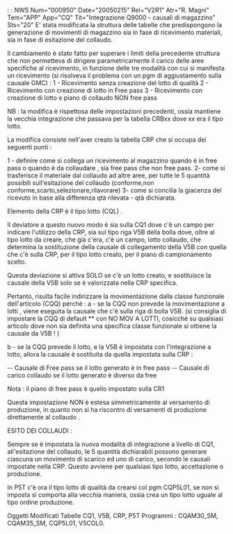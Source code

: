  :  : NWS Num="000950" Date="20050215" Rel="V2R1" Atr="R. Magni" Tem="APP" App="CQ" Tit="Integrazione Q9000 - causali di magazzino" Sts="20"
E' stata modificata la struttura delle tabelle che predispongono la generazione di movimenti di magazzino sia in fase di ricevimento materiali, sia in fase di esitazione del collaudo.

Il cambiamento è stato fatto per superare i limiti della precedente struttura che non permetteva di dirigere parametricamente il carico delle aree specifiche al ricevimento, in funzione delle tre
modalità con cui si manifesta un ricevimento (si risolveva il problema con un pgm di aggiustamento
sulla causale GMC) : 
1 - Ricevimento senza creazione del lotto di qualità
2 - Ricevimento con creazione di lotto in Free pass
3 - Ricevimento con creazione di lotto e piano di collaudo NON free pass

NB :  la modifica è rispettosa delle impostazioni precedenti, ossia mantiene la vecchia integrazione
che passava per la tabella CRBxx dove xx era il tipo lotto.

La modifica consiste nell'aver creato la tabella  CRP che si occupa dei seguenti punti : 

1 - definire come si collega un ricevimento al magazzino quando è in free pass o quando è da
collaudare , sia free pass che non free pass.
2- come si trasferisce il materiale dal collaudo ad altre aree, per tutte le 5 quantità possibili
sull'esitazione del collaudo (conforme,non conforme,scarto,selezionare,rilavorare) 3- come si concilia la giacenza del ricevuto in base alla differenza qtà rilevata - qtà dichiarata.

Elemento della CRP è il tipo lotto (CQL) .

Il deviatore a questo nuovo modo è sia sulla CQ1 dove c'è un campo per indicare l'utilizzo della CRP, sia sul tipo riga V5B della bolla dove, oltre al tipo lotto da creare, che già c'era, c'è un campo, lotto collaudo, che determina la sostituzione della causale di collegamento della V5B con quella che c'è sulla CRP, per il tipo lotto creato, per il piano di campionamento scelto.

Questa deviazione si attiva SOLO se c'è un lotto creato, e sostituisce la causale della V5B solo se è valorizzata nella CRP specifica.

Pertanto, risulta facile indirizzare la movimentazione dalla classe funzionale dell'articolo (CQQ)
perchè : 
a - se la CQQ non prevede la movimentazione a lotti , viene eseguita la causale che c'è sulla riga
di bolla V5B. (si consiglia di impostare la CQQ di default ** con NO MOV A LOTTI, cosicchè su qualsiasi articolo dove non sia definita una specifica classe funzionale si ottiene la causale da V5B ! )

b - se la CQQ prevede il lotto, e la V5B è impostata con l'integrazione a lotto, allora la causale
è sostituita da quella impostata sulla CRP : 

-- Causale di Free pass se il lotto generato è in free pass
-- Causale di carico collaudo se il lotto generato è diverso da free

Nota :  il piano di free pass è quello impostato sulla CR1

Questa impostazione NON è estesa simmetricamente al versamento di produzione, in quanto non si ha riscontro di versamenti di produzione direttamente al collaudo .

ESITO DEI COLLAUDI : 

Sempre se è impostata la nuova modalità di integrazione a livello di CQ1, all'esitazione del collaudo, le 5 quantità dichiarabili possono generare ciascuna un movimento di scarico ed uno di carico, secondo le causali impostate nella CRP.
Questo avviene per qualsiasi tipo lotto, accettazione o produzione.

In P5T c'è ora il tipo lotto di qualità da crearsi col pgm CQP5L01, se non si imposta si comporta alla vecchia maniera, ossia crea un tipo lotto uguale al tipo ordine produzione.

Oggetti Modificati
Tabelle CQ1, V5B, CRP, P5T
Programmi :  CQAM30_SM, CQAM35_SM, CQP5L01, V5COL0.
